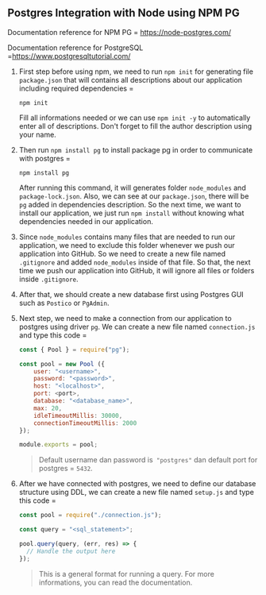 ## Postgres Integration with Node using NPM PG

Documentation reference for NPM PG = https://node-postgres.com/

Documentation reference for PostgreSQL =https://www.postgresqltutorial.com/

1. First step before using npm, we need to run `npm init` for generating file `package.json` that will contains all descriptions about our application including required dependencies =

   ```
   npm init
   ```

   Fill all informations needed or we can use `npm init -y` to automatically enter all of descriptions. Don't forget to fill the author description using your name.

2. Then run `npm install pg` to install package pg in order to communicate with postgres = 

   ```
   npm install pg
   ```

   After running this command, it will generates folder `node_modules` and `package-lock.json`.  Also, we can see at our `package.json`, there will be `pg` added in dependencies description. So the next time, we want to install our application, we just run `npm install` without knowing what dependencies needed in our application.

3. Since `node_modules` contains many files that are needed to run our application, we need to exclude this folder whenever we push our application into GitHub. So we need to create a new file named `.gitignore` and added `node_modules` inside of that file. So that, the next time we push our application into GitHub, it will ignore all files or folders inside `.gitignore`.

4. After that, we should create a new database first using Postgres GUI such as `Postico` or `PgAdmin`.

5. Next step, we need to make a connection from our application to postgres using driver `pg`. We can create a new file named `connection.js` and type this code =

   ```javascript
   const { Pool } = require("pg");
   
   const pool = new Pool ({
       user: "<username>",
       password: "<password>",
       host: "<localhost>",
       port: <port>,
       database: "<database_name>",
       max: 20,
       idleTimeoutMillis: 30000,
       connectionTimeoutMillis: 2000
   });
   
   module.exports = pool;
   ```

   > Default username dan password is` "postgres"` dan default port for postgres = `5432`.

6. After we have connected with postgres, we need to define our database structure using DDL, we can create a new file named `setup.js` and type this code =

   ```javascript
   const pool = require("./connection.js");
   
   const query = "<sql_statement>";
   
   pool.query(query, (err, res) => {
     // Handle the output here
   });
   ```

   > This is a general format for running a query. For more informations, you can read the documentation.

